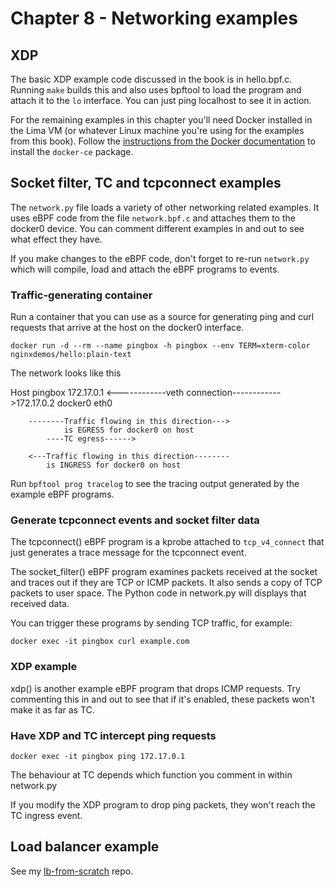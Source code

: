 # Chapter 8 - Networking examples

## XDP

The basic XDP example code discussed in the book is in hello.bpf.c. Running `make` builds this and also
uses bpftool to load the program and attach it to the `lo` interface. You can
just ping localhost to see it in action.

For the remaining examples in this chapter you'll need Docker installed in the Lima VM (or whatever Linux machine you're using for the examples from this book). Follow the [instructions from the Docker documentation](https://docs.docker.com/engine/install/ubuntu/#installation-methods) to install the `docker-ce` package. 

## Socket filter, TC and tcpconnect examples

The `network.py` file loads a variety of other networking related examples. It uses eBPF code
from the file `network.bpf.c` and attaches them to the docker0 device. You can
comment different examples in and out to see what effect they have.

If you make changes to the eBPF code, don't forget to re-run `network.py` which
will compile, load and attach the eBPF programs to events.

### Traffic-generating container

Run a container that you can use as a source for generating ping and curl
requests that arrive at the host on the docker0 interface.

```
docker run -d --rm --name pingbox -h pingbox --env TERM=xterm-color nginxdemos/hello:plain-text
```

The network looks like this

Host                                                pingbox
172.17.0.1 <------------veth connection------------>172.17.0.2
            docker0                            eth0
            
        --------Traffic flowing in this direction--->
                is EGRESS for docker0 on host
            ----TC egress------>

        <---Traffic flowing in this direction--------
            is INGRESS for docker0 on host


Run `bpftool prog tracelog` to see the tracing output generated by the example
eBPF programs.

### Generate tcpconnect events and socket filter data 

The tcpconnect() eBPF program is a kprobe attached to `tcp_v4_connect` that just
generates a trace message for the tcpconnect event.

The socket_filter() eBPF program examines packets received at the socket and
traces out if they are TCP or ICMP packets. It also sends a copy of TCP packets
to user space. The Python code in network.py will displays that received data. 

You can trigger these programs by sending TCP traffic, for example:

`docker exec -it pingbox curl example.com`

### XDP example

xdp() is another example eBPF program that drops ICMP requests. Try commenting this
in and out to see that if it's enabled, these packets won't make it as far as TC.

### Have XDP and TC intercept ping requests

`docker exec -it pingbox ping 172.17.0.1`

The behaviour at TC depends which function you comment in within network.py 

If you modify the XDP program to drop ping packets, they won't reach the TC
ingress event. 

## Load balancer example

See my [lb-from-scratch](https://github.com/lizrice/lb-from-scratch) repo.
